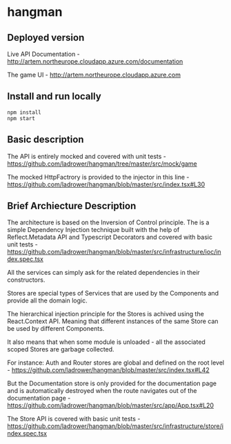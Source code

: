 # hangman

## Deployed version

Live API Documentation - http://artem.northeurope.cloudapp.azure.com/documentation

The game UI - http://artem.northeurope.cloudapp.azure.com

## Install and run locally

```
npm install
npm start
```

## Basic description

The API is entirely mocked and covered with unit tests - https://github.com/ladrower/hangman/tree/master/src/mock/game

The mocked HttpFactrory is provided to the injector in this line - https://github.com/ladrower/hangman/blob/master/src/index.tsx#L30

## Brief Archiecture Description

The architecture is based on the Inversion of Control principle.
The is a simple Dependency Injection technique built with the help of Reflect.Metadata API and Typescript Decorators
and covered with basic unit tests - https://github.com/ladrower/hangman/blob/master/src/infrastructure/ioc/index.spec.tsx

All the services can simply ask for the related dependencies in their constructors.

Stores are special types of Services that are used by the Components and provide all the domain logic.

The hierarchical injection principle for the Stores is achived using the React.Context API.
Meaning that different instances of the same Store can be used by different Components.

It also means that when some module is unloaded - all the associated scoped Stores are garbage collected.

For instance: Auth and Router stores are global and defined on the root level - https://github.com/ladrower/hangman/blob/master/src/index.tsx#L42

But the Documentation store is only provided for the documentation page 
and is automatically destroyed when the route navigates out of the documentation page - https://github.com/ladrower/hangman/blob/master/src/app/App.tsx#L20 

The Store API is covered with basic unit tests - https://github.com/ladrower/hangman/blob/master/src/infrastructure/store/index.spec.tsx
